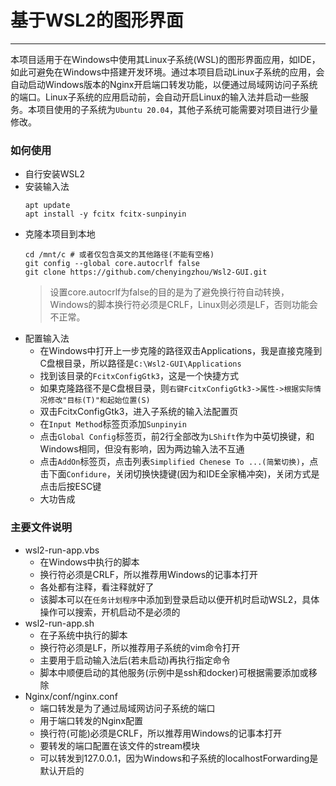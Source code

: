 # 基于WSL2的图形界面

---
本项目适用于在Windows中使用其Linux子系统(WSL)的图形界面应用，如IDE，如此可避免在Windows中搭建开发环境。通过本项目启动Linux子系统的应用，会自动启动Windows版本的Nginx开启端口转发功能，以便通过局域网访问子系统的端口。Linux子系统的应用启动前，会自动开启Linux的输入法并启动一些服务。本项目使用的子系统为`Ubuntu 20.04`，其他子系统可能需要对项目进行少量修改。

### 如何使用
- 自行安装WSL2
- 安装输入法
  ```shell
  apt update
  apt install -y fcitx fcitx-sunpinyin
  ```
- 克隆本项目到本地
  ```shell
  cd /mnt/c # 或者仅包含英文的其他路径(不能有空格)
  git config --global core.autocrlf false
  git clone https://github.com/chenyingzhou/Wsl2-GUI.git
  ```
  > 设置core.autocrlf为false的目的是为了避免换行符自动转换，Windows的脚本换行符必须是CRLF，Linux则必须是LF，否则功能会不正常。
- 配置输入法
  - 在Windows中打开上一步克隆的路径双击Applications，我是直接克隆到C盘根目录，所以路径是`C:\Wsl2-GUI\Applications`
  - 找到该目录的`FcitxConfigGtk3`，这是一个快捷方式
  - 如果克隆路径不是C盘根目录，则`右键FcitxConfigGtk3->属性->根据实际情况修改"目标(T)"和起始位置(S)`
  - 双击FcitxConfigGtk3，进入子系统的输入法配置页
  - 在`Input Method`标签页添加`Sunpinyin`
  - 点击`Global Config`标签页，前2行全部改为`LShift`作为中英切换键，和Windows相同，但没有影响，因为两边输入法不互通
  - 点击`AddOn`标签页，点击列表`Simplified Chenese To ...(简繁切换)`，点击下面`Confidure`，关闭切换快捷键(因为和IDE全家桶冲突)，关闭方式是点击后按ESC键
  - 大功告成

### 主要文件说明
- wsl2-run-app.vbs
  - 在Windows中执行的脚本
  - 换行符必须是CRLF，所以推荐用Windows的记事本打开
  - 各处都有注释，看注释就好了
  - 该脚本可以在`任务计划程序`中添加到登录启动以便开机时启动WSL2，具体操作可以搜索，开机启动不是必须的
- wsl2-run-app.sh
  - 在子系统中执行的脚本
  - 换行符必须是LF，所以推荐用子系统的vim命令打开
  - 主要用于启动输入法后(若未启动)再执行指定命令
  - 脚本中顺便启动的其他服务(示例中是ssh和docker)可根据需要添加或移除
- Nginx/conf/nginx.conf
  - 端口转发是为了通过局域网访问子系统的端口
  - 用于端口转发的Nginx配置
  - 换行符(可能)必须是CRLF，所以推荐用Windows的记事本打开
  - 要转发的端口配置在该文件的stream模块
  - 可以转发到127.0.0.1，因为Windows和子系统的localhostForwarding是默认开启的

